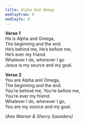 ```yaml
---
title: Alpha And Omega
medleyFrom: 0
medleyTo: 0
---
```


**Verse 1**  
He is Alpha and Omega,  
The beginning and the end.  
He’s behind me, He’s before me,  
He’s ever my friend.  
Whatever I do, wherever I go  
Jesus is my source and my goal.

**Verse 2**  
You are Alpha and Omega,  
The beginning and the end.  
You’re behind me, You’re before me,  
You’re ever my friend.  
Whatever I do, wherever I go,  
You are my source and my goal.

_(Ane Warner & Sherry Saunders)_
